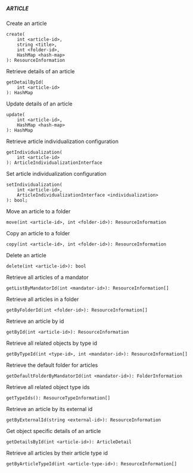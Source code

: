 ##### ARTICLE

Create an article


```
create(
    int <article-id>,
    string <title>,
    int <folder-id>,
    HashMap <hash-map>
): ResourceInformation
```

Retrieve details of an article


```
getDetailById(
    int <article-id>
): HashMap
```

Update details of an article


```
update(
    int <article-id>,
    HashMap <hash-map>
): HashMap
```

Retrieve article individualization configuration

```
getIndividualization(
    int <article-id>
): ArticleIndividualizationInterface
```

Set article individualization configuration

```
setIndividualization(
    int <article-id>,
    ArticleIndividualizationInterface <individualization>
): bool;
```

Move an article to a folder


```
move(int <article-id>, int <folder-id>): ResourceInformation
```

Copy an article to a folder


```
copy(int <article-id>, int <folder-id>): ResourceInformation
```

Delete an article


```
delete(int <article-id>): bool
```

Retrieve all articles of a mandator


```
getListByMandatorId(int <mandator-id>): ResourceInformation[]
```

Retrieve all articles in a folder


```
getByFolderId(int <folder-id>): ResourceInformation[]
```

Retrieve an article by id


```
getById(int <article-id>): ResourceInformation
```

Retrieve all related objects by type id


```
getByTypeId(int <type-id>, int <mandator-id>): ResourceInformation[]
```

Retrieve the default folder for articles


```
getDefaultFolderByMandatorId(int <mandator-id>): FolderInformation
```

Retrieve all related object type ids


```
getTypeIds(): ResourceTypeInformation[]
```

Retrieve an article by its external id


```
getByExternalId(string <external-id>): ResourceInformation
```

Get object specific details of an article


```
getDetailsById(int <article-id>): ArticleDetail
```

Retrieve all articles by their article type id


```
getByArticleTypeId(int <article-type-id>): ResourceInformation[]
```
